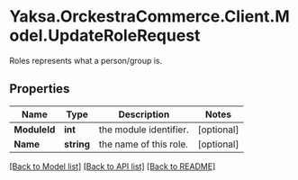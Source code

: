# Yaksa.OrckestraCommerce.Client.Model.UpdateRoleRequest
Roles represents what a person/group is.

## Properties

Name | Type | Description | Notes
------------ | ------------- | ------------- | -------------
**ModuleId** | **int** | the module identifier. | [optional] 
**Name** | **string** | the name of this role. | [optional] 

[[Back to Model list]](../README.md#documentation-for-models) [[Back to API list]](../README.md#documentation-for-api-endpoints) [[Back to README]](../README.md)

